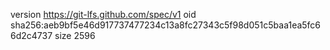version https://git-lfs.github.com/spec/v1
oid sha256:aeb9bf5e46d917737477234c13a8fc27343c5f98d051c5baa1ea5fc66d2c4737
size 2596
